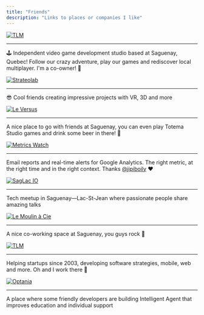 ```yaml
---
title: "Friends"
description: "Links to places or companies I like"
---
```


<div class="row">
    <div class="col-md-6">
        <div class="panel custom-panel">
            <p><a href="https://totemastudio.com/"><img src="{{ '/images/friends/totemastudio-logo-white-background.jpg' | prepend: site.baseurl }}" alt="TLM"></a></p>
            <hr>
            <p>🕹 Independent video game development studio based at Saguenay, Quebec! Follow our crazy adventure, play our games and rediscover local multiplayer. I'm a co-owner! 🎉</p>
        </div>
    </div>
    <div class="col-md-6">
        <div class="panel custom-panel">
            <p><a href="https://strateolab.com/"><img src="{{ '/images/friends/strateolab-logo-black-background.png' | prepend: site.baseurl }}" alt="Strateolab"></a></p>
            <hr>
            <p>😎 Cool friends creating impressive projects with VR, 3D and more</p>
        </div>
    </div>
</div>

<div class="row">
    <div class="col-md-6">
        <div class="panel custom-panel">
            <p><a href="https://leversus.com/"><img src="https://leversus.com/wp-content/uploads/2018/03/LeVersus-Logo_NOIR-01-300x300.jpg" alt="Le Versus"></a></p>
            <hr>
            <p>A nice place to go with friends at Saguenay, you can even play Totema Studio games and drink some beer in there! 🍻</p>
        </div>
    </div>
    <div class="col-md-6">
        <div class="panel custom-panel">
            <p><a href="https://metricswatch.com/"><img src="{{ '/images/friends/metrics-watch-logo@2x.png' | prepend: site.baseurl }}" alt="Metrics Watch"></a></p>
            <hr>
            <p>Email reports and real-time alerts for Google Analytics. The right metric, at the right time and in the right context. Thanks <a href="http://jipiboily.com/">@jipiboily</a> ❤</p>
        </div>
    </div>
</div>

<div class="row">
    <div class="col-md-6">
        <div class="panel custom-panel">
            <p><a href="https://saglac.io/"><img src="{{ '/images/friends/saglac-io-logo.png' | prepend: site.baseurl }}" alt="SagLac IO"></a></p>
            <hr>
            <p>Tech meetup in Saguenay—Lac-St-Jean where passionate people share amazing talks</p>
        </div>
    </div>
    <div class="col-md-6">
        <div class="panel custom-panel">
            <p><a href="https://www.moulinacie.com/"><img src="{{ '/images/friends/le-moulin-a-cie.png' | prepend: site.baseurl }}" alt="Le Moulin à Cie"></a></p>
            <hr>
            <p>A nice co-working space at Saguenay, you guys rock 🤘</p>
        </div>
    </div>
</div>

<div class="row">
    <div class="col-md-6">
        <div class="panel custom-panel">
            <p><a href="https://tlmgo.com/"><img src="https://solutionstlm.com/assets/dist/images/layout/logo-tlm-dark.svg" alt="TLM"></a></p>
            <hr>
            <p>Helping startups since 2003, developing software strategies, mobile, web and more. Oh and I work there 🏢</p>
        </div>
    </div>
    <div class="col-md-6">
        <div class="panel custom-panel">
            <p><a href="https://www.optania.com/"><img src="https://www.optania.com/img/logo@2x.png?v=1525880041" alt="Optania"></a></p>
            <hr>
            <p>A place where some friendly developers are building Intelligent Agent that improves education and individual support</p>
        </div>
    </div>
</div>
